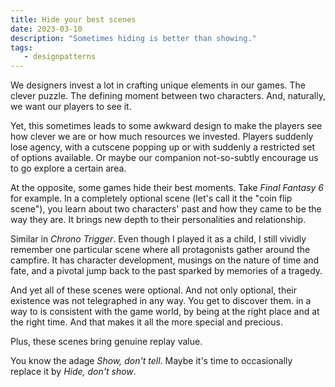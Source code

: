 ```yaml
---
title: Hide your best scenes
date: 2023-03-10
description: "Sometimes hiding is better than showing."
tags:
   - designpatterns
---
```


We designers invest a lot in crafting unique elements in our games. 
The clever puzzle. 
The defining moment between two characters.
And, naturally, we want our players to see it. 

Yet, this sometimes leads to some awkward design to make the players see how clever we are or how much resources we invested. 
Players suddenly lose agency, with a cutscene popping up or with suddenly a restricted set of options available. 
Or maybe our companion not-so-subtly encourage us to go explore a certain area.

At the opposite, some games hide their best moments.
Take *Final Fantasy 6* for example. 
In a completely optional scene (let's call it the "coin flip scene"), you learn about two characters' past and how they came to be the way they are. 
It brings new depth to their personalities and relationship.

Similar in *Chrono Trigger*. 
Even though I played it as a child, I still vividly remember one particular scene where all protagonists gather around the campfire. 
It has character development, musings on the nature of time and fate, and a pivotal jump back to the past sparked by memories of a tragedy.

And yet all of these scenes were optional. And not only optional, their existence was not telegraphed in any way. 
You get to discover them. in a way to is consistent with the game world, by being at the right place and at the right time.
And that makes it all the more special and precious. 

Plus, these scenes bring genuine replay value.

You know the adage *Show, don't tell*. Maybe it's time to occasionally replace it by *Hide, don't show*.
